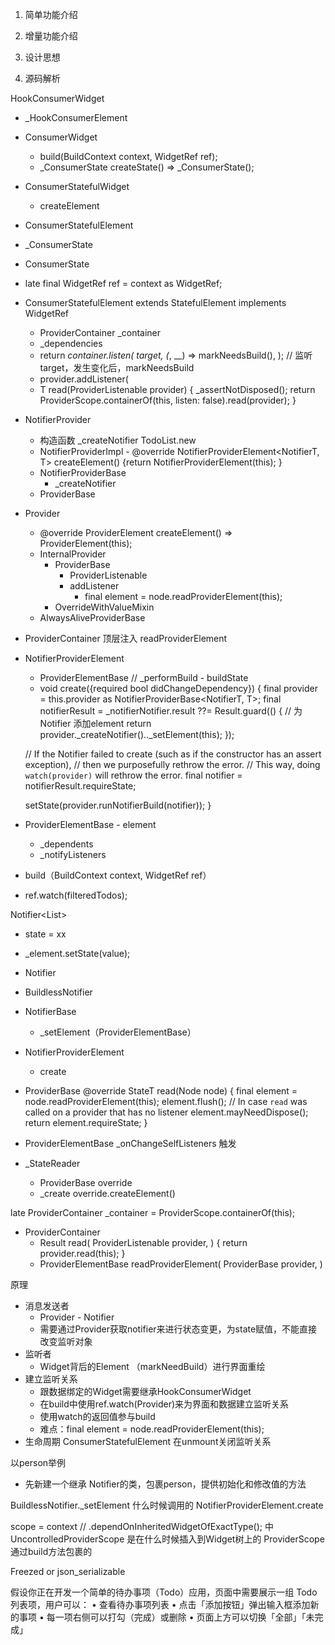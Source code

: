 1. 简单功能介绍

2. 增量功能介绍

3. 设计思想

4. 源码解析

HookConsumerWidget
- _HookConsumerElement
- ConsumerWidget
	- build(BuildContext context, WidgetRef ref);
	- _ConsumerState createState() => _ConsumerState();
- ConsumerStatefulWidget
	- createElement
- ConsumerStatefulElement

- _ConsumerState
- ConsumerState
- late final WidgetRef ref = context as WidgetRef;

- ConsumerStatefulElement extends StatefulElement implements WidgetRef
	- ProviderContainer _container
	- _dependencies
	-  return _container.listen<Res>(
        target,
        (_, __) => markNeedsBuild(),
      ); // 监听target，发生变化后，markNeedsBuild
	- provider.addListener(
	-   T read<T>(ProviderListenable<T> provider) {
   		 	_assertNotDisposed();
    		return ProviderScope.containerOf(this, listen: false).read(provider);
 		 }
- NotifierProvider
	- 构造函数 _createNotifier TodoList.new
	- NotifierProviderImpl
			-   @override
  			NotifierProviderElement<NotifierT, T> createElement() {return NotifierProviderElement(this);  }
	- NotifierProviderBase
		- _createNotifier
	- ProviderBase
- Provider
	-   @override
  		ProviderElement<State> createElement() => ProviderElement(this);
	- InternalProvider
		- ProviderBase
			- ProviderListenable
			- addListener
				- final element = node.readProviderElement(this);
		- OverrideWithValueMixin
	- AlwaysAliveProviderBase
- ProviderContainer 顶层注入
	readProviderElement
	
- NotifierProviderElement
	- ProviderElementBase
	// _performBuild - buildState
	- void create({required bool didChangeDependency}) {
    final provider = this.provider as NotifierProviderBase<NotifierT, T>;
    final notifierResult = _notifierNotifier.result ??= Result.guard(() {
    	// 为 Notifier 添加element
      return provider._createNotifier().._setElement(this);
    });

    // If the Notifier failed to create (such as if the constructor has an assert exception),
    // then we purposefully rethrow the error.
    // This way, doing `watch(provider)` will rethrow the error.
    final notifier = notifierResult.requireState;

    setState(provider.runNotifierBuild(notifier));
  }
- ProviderElementBase - element
	- _dependents
	- _notifyListeners

- build（BuildContext context, WidgetRef ref）
- ref.watch(filteredTodos);

Notifier<List<Todo>>
- state = xx
- _element.setState(value);

- Notifier
- BuildlessNotifier
- NotifierBase
	- _setElement（ProviderElementBase）
- NotifierProviderElement
	- create
- ProviderBase
	  @override
  	StateT read(Node node) {
    	final element = node.readProviderElement(this);
    	element.flush();
   	 // In case `read` was called on a provider that has no listener
    	element.mayNeedDispose();
    	return element.requireState;
 	 }
- ProviderElementBase _onChangeSelfListeners 触发

- _StateReader
	- ProviderBase override
	- _create override.createElement()

late ProviderContainer _container = ProviderScope.containerOf(this);

- ProviderContainer
  - Result read<Result>(
    	ProviderListenable<Result> provider,
 		 ) {
    		return provider.read(this);
  		}
  - ProviderElementBase<State> readProviderElement<State>(
    ProviderBase<State> provider,
  )
  
  
原理
- 消息发送者
	- Provider - Notifier
	- 需要通过Provider获取notifier来进行状态变更，为state赋值，不能直接改变监听对象
- 监听者
	- Widget背后的Element （markNeedBuild）进行界面重绘
- 建立监听关系
	- 跟数据绑定的Widget需要继承HookConsumerWidget
	- 在build中使用ref.watch(Provider)来为界面和数据建立监听关系
	- 使用watch的返回值参与build
	- 难点：final element = node.readProviderElement(this);
- 生命周期
	ConsumerStatefulElement 在unmount关闭监听关系
	
以person举例
- 先新建一个继承 Notifier的类，包裹person，提供初始化和修改值的方法

BuildlessNotifier._setElement 什么时候调用的
	NotifierProviderElement.create

scope = context //
          .dependOnInheritedWidgetOfExactType<UncontrolledProviderScope>();
 中UncontrolledProviderScope 是在什么时候插入到Widget树上的
 ProviderScope 通过build方法包裹的    
          
 Freezed or json_serializable


假设你正在开发一个简单的待办事项（Todo）应用，页面中需要展示一组 Todo 列表项，用户可以：
	•	查看待办事项列表
	•	点击「添加按钮」弹出输入框添加新的事项
	•	每一项右侧可以打勾（完成）或删除
	•	页面上方可以切换「全部」「未完成」


